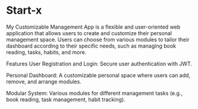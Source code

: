 # Start-x
My Customizable Management App is a flexible and user-oriented web application that allows users to create and customize their personal management space. Users can choose from various modules to tailor their dashboard according to their specific needs, such as managing book reading, tasks, habits, and more.

Features
User Registration and Login: Secure user authentication with JWT.

Personal Dashboard: A customizable personal space where users can add, remove, and arrange modules.

Modular System: Various modules for different management tasks (e.g., book reading, task management, habit tracking).
